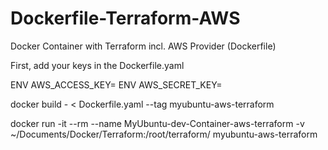 # Dockerfile-Terraform-AWS
Docker Container with Terraform incl. AWS Provider (Dockerfile)

First, add your keys in the Dockerfile.yaml

ENV AWS_ACCESS_KEY=
ENV AWS_SECRET_KEY=

docker build - < Dockerfile.yaml --tag myubuntu-aws-terraform

docker run -it --rm --name MyUbuntu-dev-Container-aws-terraform -v ~/Documents/Docker/Terraform:/root/terraform/ myubuntu-aws-terraform

